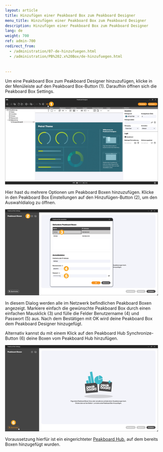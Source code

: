```yaml
---
layout: article
title: Hinzufügen einer Peakboard Box zum Peakboard Designer
menu_title: Hinzufügen einer Peakboard Box zum Peakboard Designer
description: Hinzufügen einer Peakboard Box zum Peakboard Designer
lang: de
weight: 700
ref: admin-700
redirect_from:
  - /administration/07-de-hinzufuegen.html
  - /administration/PB%202.x%20Box/de-hinzufuegen.html


---
```


Um eine Peakboard Box zum Peakboard Designer hinzuzufügen, klicke in der Menüleiste auf den Peakboard Box-Button (1). Daraufhin öffnen sich die Peakboard Box Settings.

![Peakboard Box Button](/assets/images/admin/add/de_add-box-01.png)

Hier hast du mehrere Optionen um Peakboard Boxen hinzuzufügen.
Klicke in den Peakboard Box Einstellungen auf den Hinzufügen-Button (2), um den Auswahldialog zu öffnen.

![Peakboard Box Auswahl](/assets/images/admin/add/de_add-box-02.png)

In diesem Dialog werden alle im Netzwerk befindlichen Peakboard Boxen angezeigt.
Markiere einfach die gewünschte Peakboard Box durch einen einfachen Mausklick (3) und fülle die Felder Benutzername (4) und Passwort (5) aus.
Nach dem Bestätigen mit OK wird deine Peakboard Box dem Peakboard Designer hinzugefügt.

Alternativ kannst du mit einem Klick auf den Peakboard Hub Synchronize-Button (6) deine Boxen vom Peakboard Hub hinzufügen.

![Peakboard Hub Synchronisation](/assets/images/admin/add/de_add-box-03.png)

Voraussetzung hierfür ist ein eingerichteter [Peakboard Hub](/hub/de-hub_installation.html), auf dem bereits Boxen hinzugefügt wurden.
